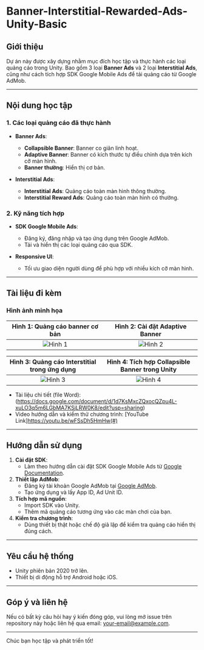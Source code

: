 # Banner-Interstitial-Rewarded-Ads-Unity-Basic

## Giới thiệu
Dự án này được xây dựng nhằm mục đích học tập và thực hành các loại quảng cáo trong Unity. Bao gồm 3 loại **Banner Ads** và 2 loại **Interstitial Ads**, cũng như cách tích hợp SDK Google Mobile Ads để tải quảng cáo từ Google AdMob.

---

## Nội dung học tập
### 1. Các loại quảng cáo đã thực hành
- **Banner Ads**:
  - **Collapsible Banner**: Banner co giãn linh hoạt.
  - **Adaptive Banner**: Banner có kích thước tự điều chỉnh dựa trên kích cỡ màn hình.
  - **Banner thường**: Hiển thị cơ bản.

- **Interstitial Ads**:
  - **Interstitial Ads**: Quảng cáo toàn màn hình thông thường.
  - **Interstitial Reward Ads**: Quảng cáo toàn màn hình có thưởng.

### 2. Kỹ năng tích hợp
- **SDK Google Mobile Ads**:
  - Đăng ký, đăng nhập và tạo ứng dụng trên Google AdMob.
  - Tải và hiển thị các loại quảng cáo qua SDK.
  
- **Responsive UI**:
  - Tối ưu giao diện người dùng để phù hợp với nhiều kích cỡ màn hình.

---

## Tài liệu đi kèm
### Hình ảnh minh họa
| **Hình 1**: Quảng cáo banner cơ bản  | **Hình 2**: Cài đặt Adaptive Banner |
|:--------------------------------------------------:|:-----------------------------------:|
| ![Hình 1](https://i.imgur.com/ZAv15SU.png)         | ![Hình 2](https://i.imgur.com/H3rwEAI.png)       |

| **Hình 3**: Quảng cáo Interstitial trong ứng dụng  | **Hình 4**: Tích hợp Collapsible Banner trong Unity |
|:--------------------------------------------------:|:-----------------------------------:|
| ![Hình 3](https://i.imgur.com/xD1Kacw.png)         | ![Hình 4](https://i.imgur.com/3Ed9kZH.png)       |

- Tài liệu chi tiết (file Word):(https://docs.google.com/document/d/1d7KsMxcZQxocQZpu4L-xuLO3q5m6LGbMA7KSjLRW0K8/edit?usp=sharing)
- Video hướng dẫn và kiểm thử chương trình: [YouTube Link]https://youtu.be/wFSsDh5HmHw(#)

---

## Hướng dẫn sử dụng
1. **Cài đặt SDK**: 
   - Làm theo hướng dẫn cài đặt SDK Google Mobile Ads từ [Google Documentation](https://developers.google.com/admob/unity/quick-start).
2. **Thiết lập AdMob**:
   - Đăng ký tài khoản Google AdMob tại [Google AdMob](https://apps.admob.com/).
   - Tạo ứng dụng và lấy App ID, Ad Unit ID.
3. **Tích hợp mã nguồn**:
   - Import SDK vào Unity.
   - Thêm mã quảng cáo tương ứng vào các màn chơi của bạn.
4. **Kiểm tra chương trình**:
   - Dùng thiết bị thật hoặc chế độ giả lập để kiểm tra quảng cáo hiển thị đúng cách.

---

## Yêu cầu hệ thống
- Unity phiên bản 2020 trở lên.
- Thiết bị di động hỗ trợ Android hoặc iOS.

---

## Góp ý và liên hệ
Nếu có bất kỳ câu hỏi hay ý kiến đóng góp, vui lòng mở issue trên repository này hoặc liên hệ qua email: [your-email@example.com](mailto:nguyenmanh2004devgame@gmail.com).

---

Chúc bạn học tập và phát triển tốt!
